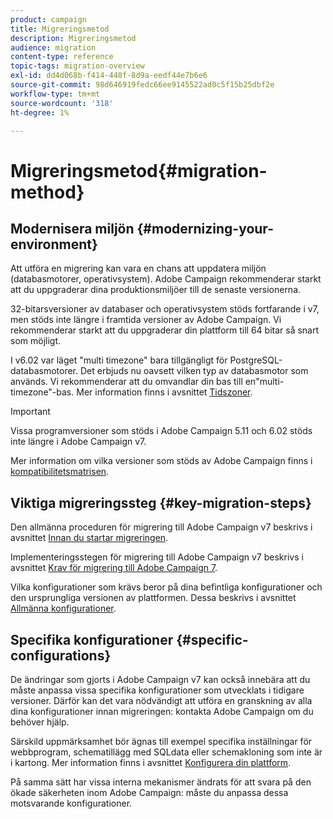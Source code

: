 ```yaml
---
product: campaign
title: Migreringsmetod
description: Migreringsmetod
audience: migration
content-type: reference
topic-tags: migration-overview
exl-id: dd4d068b-f414-448f-8d9a-eedf44e7b6e6
source-git-commit: 98d646919fedc66ee9145522ad0c5f15b25dbf2e
workflow-type: tm+mt
source-wordcount: '318'
ht-degree: 1%

---
```


# Migreringsmetod{#migration-method}

## Modernisera miljön {#modernizing-your-environment}

Att utföra en migrering kan vara en chans att uppdatera miljön (databasmotorer, operativsystem). Adobe Campaign rekommenderar starkt att du uppgraderar dina produktionsmiljöer till de senaste versionerna.

32-bitarsversioner av databaser och operativsystem stöds fortfarande i v7, men stöds inte längre i framtida versioner av Adobe Campaign. Vi rekommenderar starkt att du uppgraderar din plattform till 64 bitar så snart som möjligt.

I v6.02 var läget &quot;multi timezone&quot; bara tillgängligt för PostgreSQL-databasmotorer. Det erbjuds nu oavsett vilken typ av databasmotor som används. Vi rekommenderar att du omvandlar din bas till en&quot;multi-timezone&quot;-bas. Mer information finns i avsnittet [Tidszoner](../../migration/using/general-configurations.md#time-zones).

>[!IMPORTANT]
>
>Vissa programversioner som stöds i Adobe Campaign 5.11 och 6.02 stöds inte längre i Adobe Campaign v7.
>
>Mer information om vilka versioner som stöds av Adobe Campaign finns i [kompatibilitetsmatrisen](../../rn/using/compatibility-matrix.md).

## Viktiga migreringssteg {#key-migration-steps}

Den allmänna proceduren för migrering till Adobe Campaign v7 beskrivs i avsnittet [Innan du startar migreringen](../../migration/using/before-starting-migration.md).

Implementeringsstegen för migrering till Adobe Campaign v7 beskrivs i avsnittet [Krav för migrering till Adobe Campaign 7](../../migration/using/prerequisites-for-migration-to-adobe-campaign-7.md).

Vilka konfigurationer som krävs beror på dina befintliga konfigurationer och den ursprungliga versionen av plattformen. Dessa beskrivs i avsnittet [Allmänna konfigurationer](../../migration/using/general-configurations.md).

## Specifika konfigurationer {#specific-configurations}

De ändringar som gjorts i Adobe Campaign v7 kan också innebära att du måste anpassa vissa specifika konfigurationer som utvecklats i tidigare versioner. Därför kan det vara nödvändigt att utföra en granskning av alla dina konfigurationer innan migreringen: kontakta Adobe Campaign om du behöver hjälp.

Särskild uppmärksamhet bör ägnas till exempel specifika inställningar för webbprogram, schematillägg med SQLdata eller schemakloning som inte är i kartong. Mer information finns i avsnittet [Konfigurera din plattform](../../migration/using/configuring-your-platform.md).

På samma sätt har vissa interna mekanismer ändrats för att svara på den ökade säkerheten inom Adobe Campaign: måste du anpassa dessa motsvarande konfigurationer.
